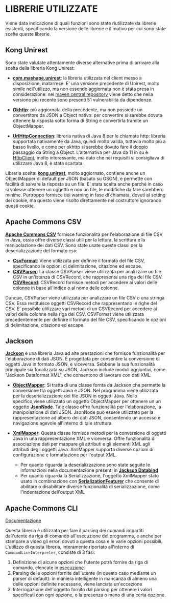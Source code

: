 # LIBRERIE UTILIZZATE
Viene data indicazione di quali funzioni sono state riutilizzate da librerie esistenti,
specificando la versione delle librerie e il motivo per cui sono state scelte queste librerie.

## Kong Unirest
Sono state valutate attentamente diverse alternative prima di arrivare alla scelta della libreria
Kong Unirest:

- [**com.mashape.unirest**](https://javadoc.io/doc/com.mashape.unirest/unirest-java/latest/index.html): la libreria utilizzata nel client messo a disposizione, matarrese.
  E' una versione precedente di Unirest, molto simile nell'utilizzo, ma non essendo aggiornata non è stata
  presa in considerazione: nel [maven central repository](https://mvnrepository.com/artifact/com.mashape.unirest/unirest-java/1.4.9)
  viene detto che nella versione più recente sono presenti 51 vulnerabilità da dipendenze.

- [**Okhttp**](https://square.github.io/okhttp/): più aggiornata della precedente, ma non possiede 
  un convertitore da JSON a Object nativo: per convertire si sarebbe dovuta ottenere la risposta sotto forma
  di String e convertirla tramite un ObjectMapper.

- [**UrlHttpConnection**](https://docs.oracle.com/javase/8/docs/api/java/net/HttpURLConnection.html): 
  libreria nativa di Java 8 per le chiamate http: libreria supportata nativamente da Java, quindi molto valida,
  tuttavia molto più a basso livello, e come per okhttp si sarebbe dovuto fare il doppio passaggio da String a Object.
  L'alternativa per Java da 11 in su è [HttpClient](https://docs.oracle.com/en/java/javase/11/docs/api/java.net.http/java/net/http/HttpClient.html),
  molto interessante, ma dato che nei requisiti si consigliava di utilizzare Java 8, è stata scartata.

Libreria scelta: [**kong.unirest**](https://kong.github.io/unirest-java/), molto aggiornato, contiene anche un ObjectMapper di default per JSON (basato su GSON),
e permette con facilità di salvare la risposta su un file.
E' stata scelta anche perché in caso si volesse ottenere un oggetto e non un file, le modifiche da fare sarebbero minime.
Purtroppo fornisce dei warning in fase di chiamata, dovuti al setting dei cookie, ma questo viene risolto
direttamente nel costruttore ignorando questi cookie.

## Apache Commons CSV
[**Apache Commons CSV**](https://commons.apache.org/proper/commons-csv/apidocs/index.html) fornisce funzionalità per l'elaborazione di file CSV in Java, ossia
offre diverse classi utili per la lettura, la scrittura e la manipolazione dei dati CSV. Sono state usate queste classi per
la deserializzazione del formato csv:

- [**CsvFormat**](https://commons.apache.org/proper/commons-csv/apidocs/index.html):
  Viene utilizzata per definire il formato del file CSV, specificando le opzioni di delimitazione, citazione ed escape.
- [**CSVParser**](https://commons.apache.org/proper/commons-csv/apidocs/index.html):
  La classe CSVParser viene utilizzata per analizzare un file CSV in un'istanza di CSVRecord, che rappresenta una riga del file CSV.
  [**CSVRecord**](https://commons.apache.org/proper/commons-csv/apidocs/index.html):
  CSVRecord fornisce metodi per accedere ai valori delle colonne in base all'indice o al nome delle colonne.

Dunque, CSVParser viene utilizzata per analizzare un file CSV o una stringa CSV. Essa restituisce oggetti CSVRecord che rappresentano le righe del CSV.
E' possibile utilizzare vari metodi di un CSVRecord per accedere ai valori delle colonne nella riga del CSV.
CSVFormat viene utilizzata precedentemente per definire il formato del file CSV, specificando le opzioni di delimitazione, citazione ed escape.

## Jackson

[**Jackson**](https://fasterxml.github.io/jackson-databind/javadoc/2.12/) è una libreria Java ad alte prestazioni che fornisce funzionalità per l'elaborazione di dati JSON.
È progettata per consentire la conversione di oggetti Java in formato JSON, e viceversa. Sebbene la sua funzionalità principale 
sia focalizzata su JSON, Jackson include moduli aggiuntivi, come "Jackson Dataformat XML", che consentono di lavorare con dati XML.

- [**ObjectMapper**](https://fasterxml.github.io/jackson-databind/javadoc/2.13/com/fasterxml/jackson/databind/ObjectMapper.html):
  Si tratta di una classe fornta da Jackson che permette la conversione tra oggetti Java e JSON. Nel programma viene utilizzata per la deserializzazione dei file JSON in oggetti Java. 
  Nello specifico,viene utilizzato un oggetto ObjectMapper per ottenere un un oggetto  [**JsonNode**](https://fasterxml.github.io/jackson-databind/javadoc/2.12/com/fasterxml/jackson/databind/JsonNode.html).
  Tale classe offre funzionalità per l'elaborazione, la manipolazione di dati JSON. 
  JsonNode può essere utilizzato per la rappresentazione ad albero dei dati JSON, consentendo un accesso e navigazione agevole all'interno di tale struttura.

- [**XmlMapper**](https://fasterxml.github.io/jackson-dataformat-xml/javadoc/2.13/com/fasterxml/jackson/dataformat/xml/XmlMapper.html): 
  Questa classe fornisce metodi per la conversione di oggetti Java in una rappresentazione XML e viceversa. 
  Offre funzionalità di associazione dati per mappare gli attributi e gli elementi XML agli attributi degli oggetti Java. 
  XmlMapper supporta diverse opzioni di configurazione e formattazione per l'output XML. 
  - Per quanto riguarda la deserializzazione sono state seguite le informazioni nella documentazione presenti in [**Jackson Databind**](https://github.com/FasterXML/jackson-databind)
  - Per quanto riguarda la Serializzazione, l'oggetto XmlMapper stato usato in combinazione con 
   [**SerializationFeaturer**](https://fasterxml.github.io/jackson-databind/javadoc/2.13/com/fasterxml/jackson/databind/SerializationFeature.html) 
    che consente di abilitare o disabilitare diverse funzionalità di serializzazione, come l'indentazione dell'output XML



## Apache Commons CLI
[Documentazione](https://commons.apache.org/proper/commons-cli/)

Questa libreria è utilizzata per fare il parsing dei comandi impartiti dall'utente da riga di comando
all'esecuzione del programma, e anche per stampare a video gli errori dovuti a questa cosa e le varie opzioni possibili.
L'utilizzo di questa libreria, interamente riportato all'interno di `CommandLineInterpreter`, consiste di 3 fasi:
1. Definizione di alcune opzioni che l'utente potrà fornire da riga di comando, elencate in [esecuzione](../istruzioni/esecuzione.html).
2. Parsing delle opzioni fornite dall'utente (in questo caso mediante un parser di default):
   in maniera intelligente in mancanza di almeno una delle opzioni definite necessarie, viene lanciata un'eccezione
3. Interrogazione dell'oggetto fornito dal parsing per ottenere i valori specificati con ogni opzione, o la
   presenza o meno di una certa opzione.
